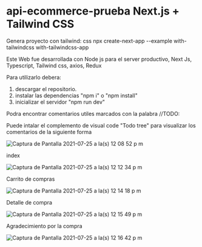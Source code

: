 # api-ecommerce-prueba Next.js + Tailwind CSS 

Genera proyecto con tailwind: 
css npx create-next-app --example with-tailwindcss with-tailwindcss-app

Este Web fue desarrollada con Node js para el server productivo, Next Js, Typescript, Tailwind css, axios, Redux

Para utilizarlo debera:

1) descargar el repositorio.
2) instalar las dependencias "npm i" o "npm install"
3) inicializar el servidor "npm run dev"

Podra encontrar comentarios utiles marcados con la palabra //TODO:

Puede intalar el complemento de visual code "Todo tree" para visualizar los comentarios de la siguiente forma

![Captura de Pantalla 2021-07-25 a la(s) 12 08 52 p m](https://user-images.githubusercontent.com/87707548/126907458-4cb2b4d4-8310-480e-9884-918ea346c1bb.png)

index 

![Captura de Pantalla 2021-07-25 a la(s) 12 12 34 p m](https://user-images.githubusercontent.com/87707548/126907543-6d92058a-b4da-40c9-86c3-4ba81c72bd7d.png)

Carrito de compras 

![Captura de Pantalla 2021-07-25 a la(s) 12 14 18 p m](https://user-images.githubusercontent.com/87707548/126907572-21eba7a8-1390-4bf0-a679-262c15dfd6c2.png)

Detalle de compra

![Captura de Pantalla 2021-07-25 a la(s) 12 15 49 p m](https://user-images.githubusercontent.com/87707548/126907618-89684267-839e-407f-8374-f2dee0963249.png)

Agradecimiento por la compra

![Captura de Pantalla 2021-07-25 a la(s) 12 16 42 p m](https://user-images.githubusercontent.com/87707548/126907642-2e3e1f36-85eb-4ab9-951a-b70727fb4a00.png)

